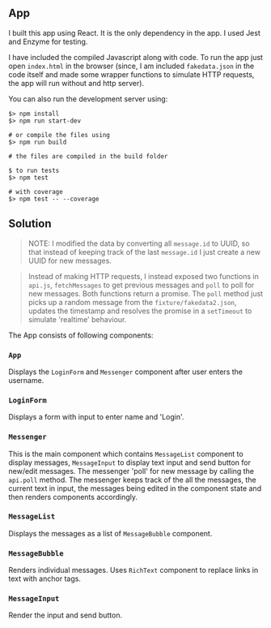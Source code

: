 ## App

I built this app using React. It is the only dependency in the app.
I used Jest and Enzyme for testing.

I have included the compiled Javascript along with code. To run the app just open ```index.html``` in the browser (since, I am included ```fakedata.json``` in the code itself and made some wrapper functions to simulate HTTP requests, the app will run without and http server).

You can also run the development server using:
```
$> npm install
$> npm run start-dev

# or compile the files using
$> npm run build

# the files are compiled in the build folder

$ to run tests
$> npm test

# with coverage
$> npm test -- --coverage
```

## Solution

>NOTE: I modified the data by converting all ```message.id``` to UUID, so that instead of keeping track of the last ```message.id``` I just create a new UUID for new messages. 

> Instead of making HTTP requests, I instead exposed two functions in ```api.js```, ```fetchMessages``` to get previous messages and ```poll``` to poll for new messages. Both functions return a promise. The ```poll``` method just picks up a random message from the ```fixture/fakedata2.json```, updates the timestamp and resolves the promise in a ```setTimeout``` to simulate 'realtime' behaviour.

The App consists of following components:

### ```App```

Displays the ```LoginForm``` and ```Messenger``` component after user enters the username.

### ```LoginForm```
Displays a form with input to enter name and 'Login'.

### ```Messenger```
This is the main component which contains ```MessageList``` component to display messages, ```MessageInput``` to display text input and send button for new/edit messages. The messenger 'poll' for new message by calling the ```api.poll``` method. The messenger keeps track of the all the messages, the current text in input, the messages being edited in the component state and then renders components accordingly.

### ```MessageList```
Displays the messages as a list of ```MessageBubble``` component.

### ```MessageBubble```
Renders individual messages. Uses ```RichText``` component to replace links in text with anchor tags.

### ```MessageInput```
Render the input and send button.
